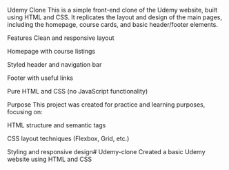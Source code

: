 Udemy Clone
This is a simple front-end clone of the Udemy website, built using HTML and CSS. It replicates the layout and design of the main pages, including the homepage, course cards, and basic header/footer elements.

Features
Clean and responsive layout

Homepage with course listings

Styled header and navigation bar

Footer with useful links

Pure HTML and CSS (no JavaScript functionality)

Purpose
This project was created for practice and learning purposes, focusing on:

HTML structure and semantic tags

CSS layout techniques (Flexbox, Grid, etc.)

Styling and responsive design# Udemy-clone
Created a basic Udemy website using HTML and CSS
